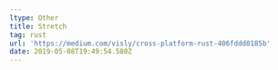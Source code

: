 ```yaml
---
ltype: Other
title: Stretch
tag: rust
url: 'https://medium.com/visly/cross-platform-rust-406fddd0185b'
date: 2019-05-08T19:49:54.580Z
---
```


